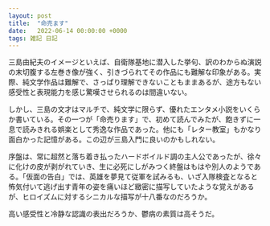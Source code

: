 ```yaml
---
layout: post
title:  "命売ます"
date:   2022-06-14 00:00:00 +0000
tags: 雑記 日記
---
```


三島由紀夫のイメージといえば、自衛隊基地に潜入した挙句、訳のわからぬ演説の末切腹する左巻き像が強く、引きづられてその作品にも難解な印象がある。実際、純文学作品は難解で、さっぱり理解できないこともままあるが、途方もない感受性と表現能力を感じ驚嘆させられるのは間違いない。

しかし、三島の文才はマルチで、純文学に限らず、優れたエンタメ小説をいくらか書いている。その一つが「命売ります」で、初めて読んでみたが、飽きずに一息で読みきれる娯楽として秀逸な作品であった。他にも「レター教室」もかなり面白かった記憶がある。この辺が三島入門に良いのかもしれない。

序盤は、常に超然と落ち着き払ったハードボイルド調の主人公であったが、徐々に化けの皮が剥がれていき、生に必死にしがみつく終盤はもはや別人のようである。「仮面の告白」では、英雄を夢見て従軍を試みるも、いざ入隊検査となると怖気付いて逃げ出す青年の姿を痛いほど緻密に描写していたような覚えがあるが、ヒロイズムに対するシニカルな描写が十八番なのだろうか。

高い感受性と冷静な認識の表出だろうか、鬱病の素質は高そうだ。